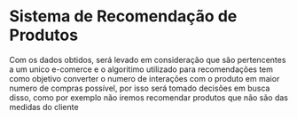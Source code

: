 # Sistema de Recomendação de Produtos

Com os dados obtidos, será levado em consideração que são pertencentes a um unico e-comerce e o algoritimo utilizado para recomendações tem como objetivo converter o numero de interações com o produto em maior numero de compras possível, por isso será tomado decisões em busca disso, como por exemplo não iremos recomendar produtos que não são das medidas do cliente
